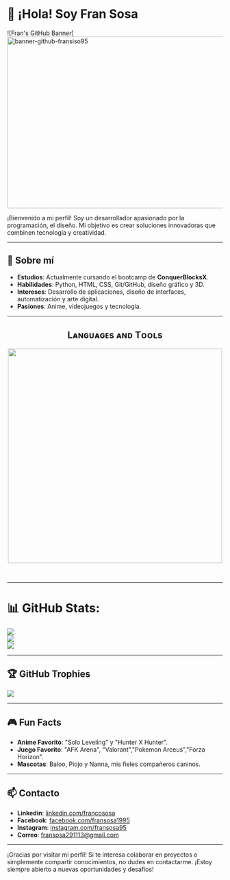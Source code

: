 # 👋 ¡Hola! Soy Fran Sosa

![Fran's GitHub Banner]<img width="1280" height="400" alt="banner-github-fransiso95" src="https://github.com/user-attachments/assets/b14f09e3-bc21-43dd-a87c-ca0be42cd27d" />

¡Bienvenido a mi perfil! Soy un desarrollador apasionado por la programación, el diseño. Mi objetivo es crear soluciones innovadoras que combinen tecnología y creatividad.

---

## 🚀 Sobre mí

- **Estudios**: Actualmente cursando el bootcamp de **ConquerBlocksX**.
- **Habilidades**: Python, HTML, CSS, Git/GitHub, diseño gráfico y 3D.
- **Intereses**: Desarrollo de aplicaciones, diseño de interfaces, automatización y arte digital.
- **Pasiones**: Anime, videojuegos y tecnología.

---

<!--Languages and Tools Section-->       
<h2 align="center">Lᴀɴɢᴜᴀɢᴇs ᴀɴᴅ Tᴏᴏʟs</h2> 
<p align="center">
<img width="500px"  src="https://skillicons.dev/icons?i=py,java,js,html,css,react,nodejs,express,django,md,solidity,postgres,mongo,git,vscode,docker,aws,postman,supabase,linux&perline=10"  />
</p>
<br />


---
# 📊 GitHub Stats:
![](https://github-readme-stats.vercel.app/api?username=FranSiso95&theme=dark&hide_border=false&include_all_commits=false&count_private=false)<br/>
![](https://github-readme-streak-stats.herokuapp.com/?user=FranSiso95&theme=dark&hide_border=false)<br/>
![](https://github-readme-stats.vercel.app/api/top-langs/?username=FranSiso95&theme=dark&hide_border=false&include_all_commits=false&count_private=false&layout=compact)

---
## 🏆 GitHub Trophies
![](https://github-profile-trophy.vercel.app/?username=FranSiso95&theme=onedark&no-frame=true&no-bg=false&margin-w=4)

---

## 🎮 Fun Facts

- **Anime Favorito**: "Solo Leveling" y "Hunter X Hunter".
- **Juego Favorito**: "AFK Arena", "Valorant","Pokemon Arceus","Forza Horizon". 
- **Mascotas**: Baloo, Piojo y Nanna, mis fieles compañeros caninos.

---

## 📫 Contacto
- **Linkedin**: [linkedin.com/francososa](https://www.linkedin.com/in/franco-sosa-068752350/)
- **Facebook**: [facebook.com/fransosa1995](https://www.facebook.com/FranSosa1995/)
- **Instagram**: [instagram.com/fransosa95](https://www.instagram.com/fransosa95/)
- **Correo**: [fransosa291113@gmail.com](mailto:fransosa291113@gmail.com)

---

¡Gracias por visitar mi perfil! Si te interesa colaborar en proyectos o simplemente compartir conocimientos, no dudes en contactarme. ¡Estoy siempre abierto a nuevas oportunidades y desafíos!

